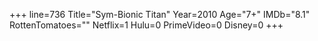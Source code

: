 +++
line=736
Title="Sym-Bionic Titan"
Year=2010
Age="7+"
IMDb="8.1"
RottenTomatoes=""
Netflix=1
Hulu=0
PrimeVideo=0
Disney=0
+++

